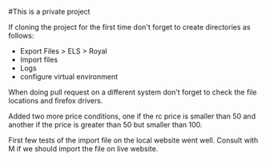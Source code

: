 #This is a private project

If cloning the project for the first time don't forget to create directories as follows:
 - Export Files > ELS
                > Royal
 - Import files
 - Logs
 - configure virtual environment

When doing pull request on a different system don't forget to check the file locations and firefox drivers.

Added two more price conditions, one if the rc price is smaller than 50 and another if the price is greater than 50 but smaller than 100.

First few tests of the import file on the local website went well. Consult with M if we should import the file on live website.